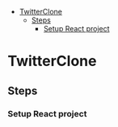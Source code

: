 
- [TwitterClone](#twitterclone)
  - [Steps](#steps)
    - [Setup React project](#setup-react-project)

# TwitterClone

## Steps

### Setup React project
